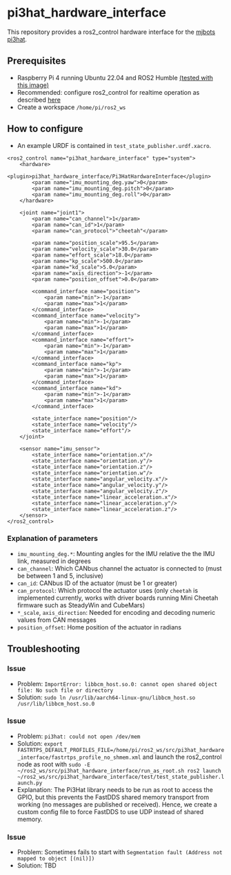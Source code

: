 # pi3hat_hardware_interface

This repository provides a ros2_control hardware interface for the [mjbots pi3hat](https://github.com/mjbots/pi3hat).

## Prerequisites
- Raspberry Pi 4 running Ubuntu 22.04 and ROS2 Humble [(tested with this image)](https://github.com/ros-realtime/ros-realtime-rpi4-image/releases/tag/22.04.1_v5.15.39-rt42-raspi_ros2_humble)
- Recommended: configure ros2_control for realtime operation as described [here](https://control.ros.org/master/doc/ros2_control/controller_manager/doc/userdoc.html#determinism)
- Create a workspace `/home/pi/ros2_ws`

## How to configure
- An example URDF is contained in `test_state_publisher.urdf.xacro`.
```
<ros2_control name="pi3hat_hardware_interface" type="system">
    <hardware>
        <plugin>pi3hat_hardware_interface/Pi3HatHardwareInterface</plugin>
        <param name="imu_mounting_deg.yaw">0</param>
        <param name="imu_mounting_deg.pitch">0</param>
        <param name="imu_mounting_deg.roll">0</param>
    </hardware>

    <joint name="joint1">
        <param name="can_channel">1</param>
        <param name="can_id">1</param>
        <param name="can_protocol">"cheetah"</param>

        <param name="position_scale">95.5</param>
        <param name="velocity_scale">30.0</param>
        <param name="effort_scale">18.0</param>
        <param name="kp_scale">500.0</param>
        <param name="kd_scale">5.0</param>
        <param name="axis_direction">-1</param>
        <param name="position_offset">0.0</param>

        <command_interface name="position">
            <param name="min">-1</param>
            <param name="max">1</param>
        </command_interface>
        <command_interface name="velocity">
            <param name="min">-1</param>
            <param name="max">1</param>
        </command_interface>
        <command_interface name="effort">
            <param name="min">-1</param>
            <param name="max">1</param>
        </command_interface>
        <command_interface name="kp">
            <param name="min">-1</param>
            <param name="max">1</param>
        </command_interface>
        <command_interface name="kd">
            <param name="min">-1</param>
            <param name="max">1</param>
        </command_interface>

        <state_interface name="position"/>
        <state_interface name="velocity"/>
        <state_interface name="effort"/>
    </joint>

    <sensor name="imu_sensor">
        <state_interface name="orientation.x"/>
        <state_interface name="orientation.y"/>
        <state_interface name="orientation.z"/>
        <state_interface name="orientation.w"/>
        <state_interface name="angular_velocity.x"/>
        <state_interface name="angular_velocity.y"/>
        <state_interface name="angular_velocity.z"/>
        <state_interface name="linear_acceleration.x"/>
        <state_interface name="linear_acceleration.y"/>
        <state_interface name="linear_acceleration.z"/>
    </sensor>
</ros2_control>
```
### Explanation of parameters
- `imu_mounting_deg.*`: Mounting angles for the IMU relative the the IMU link, measured in degrees
- `can_channel`: Which CANbus channel the actuator is connected to (must be between 1 and 5, inclusive)
- `can_id`: CANbus ID of the actuator (must be 1 or greater)
- `can_protocol`: Which protocol the actuator uses (only `cheetah` is implemented currently, works with driver boards running Mini Cheetah firmware such as SteadyWin and CubeMars)
- `*_scale`, `axis_direction`: Needed for encoding and decoding numeric values from CAN messages
- `position_offset`: Home position of the actuator in radians

## Troubleshooting
### Issue
- Problem: `ImportError: libbcm_host.so.0: cannot open shared object file: No such file or directory`
- Solution: `sudo ln /usr/lib/aarch64-linux-gnu/libbcm_host.so /usr/lib/libbcm_host.so.0`

### Issue
- Problem: `pi3hat: could not open /dev/mem`
- Solution: `export FASTRTPS_DEFAULT_PROFILES_FILE=/home/pi/ros2_ws/src/pi3hat_hardware_interface/fastrtps_profile_no_shmem.xml` and launch the ros2_control node as root with `sudo -E  ~/ros2_ws/src/pi3hat_hardware_interface/run_as_root.sh ros2 launch ~/ros2_ws/src/pi3hat_hardware_interface/test/test_state_publisher.launch.py`
- Explanation: The Pi3Hat library needs to be run as root to access the GPIO, but this prevents the FastDDS shared memory transport from working (no messages are published or received). Hence, we create a custom config file to force FastDDS to use UDP instead of shared memory.

### Issue
- Problem: Sometimes fails to start with `Segmentation fault (Address not mapped to object [(nil)])`
- Solution: TBD